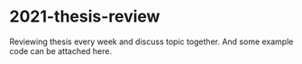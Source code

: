 # 2021-thesis-review
Reviewing thesis every week and discuss topic together. And some example code can be attached here.
